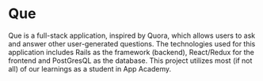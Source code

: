# Que

Que is a full-stack application, inspired by Quora, which allows users to ask and answer other user-generated questions. The technologies used for this application includes Rails as the framework (backend), React/Redux for the frontend and PostGresQL as the database. This project utilizes most (if not all) of our learnings as a student in App Academy.
